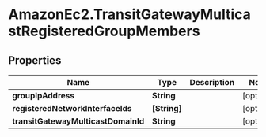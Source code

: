 # AmazonEc2.TransitGatewayMulticastRegisteredGroupMembers

## Properties

Name | Type | Description | Notes
------------ | ------------- | ------------- | -------------
**groupIpAddress** | **String** |  | [optional] 
**registeredNetworkInterfaceIds** | **[String]** |  | [optional] 
**transitGatewayMulticastDomainId** | **String** |  | [optional] 


